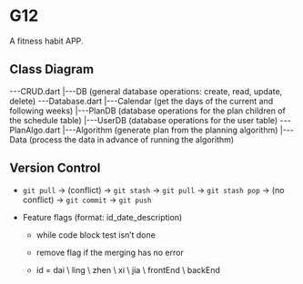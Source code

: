 # G12

A fitness habit APP.

## Class Diagram

---CRUD.dart 
    |---DB        (general database operations: create, read, update, delete)
---Database.dart
    |---Calendar  (get the days of the current and following weeks)
    |---PlanDB    (database operations for the plan children of the schedule table)
    |---UserDB    (database operations for the user table)
---PlanAlgo.dart
    |---Algorithm (generate plan from the planning algorithm)
    |---Data      (process the data in advance of running the algorithm)

## Version Control

- `git pull` → (conflict) → `git stash` → `git pull` → `git stash pop`
             → (no conflict) → `git commit` → `git push`

- Feature flags (format: id_date_description)

  - while code block test isn’t done
  
  - remove flag if the merging has no error
  
  - id = dai \ ling \ zhen \ xi \ jia \ frontEnd \ backEnd